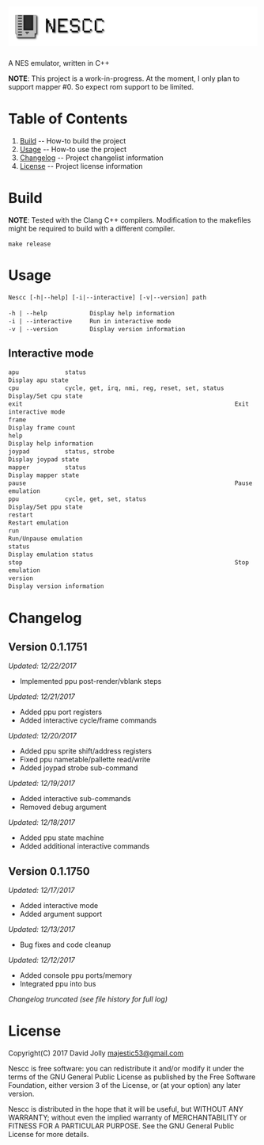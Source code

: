 ![Nescc](https://github.com/majestic53/nescc/blob/master/asset/logo.png "Nescc")
=====

A NES emulator, written in C++

__NOTE__: This project is a work-in-progress. At the moment, I only plan to support mapper #0. So expect rom support to be limited.

Table of Contents
=================

1. [Build](https://github.com/majestic53/nescc#build) -- How-to build the project
1. [Usage](https://github.com/majestic53/nescc#usage) -- How-to use the project
2. [Changelog](https://github.com/majestic53/nescc#changelog) -- Project changelist information
3. [License](https://github.com/majestic53/nescc#license) -- Project license information

Build
=====

__NOTE__: Tested with the Clang C++ compilers. Modification to the makefiles might be required to build with a different compiler.

```
make release
```

Usage
=====

```
Nescc [-h|--help] [-i|--interactive] [-v|--version] path

-h | --help            Display help information
-i | --interactive     Run in interactive mode
-v | --version         Display version information
```

Interactive mode
----------------

```
apu             status                                          Display apu state
cpu             cycle, get, irq, nmi, reg, reset, set, status   Display/Set cpu state
exit                                                            Exit interactive mode
frame                                                           Display frame count
help                                                            Display help information
joypad          status, strobe                                  Display joypad state
mapper          status                                          Display mapper state
pause                                                           Pause emulation
ppu             cycle, get, set, status                         Display/Set ppu state
restart                                                         Restart emulation
run                                                             Run/Unpause emulation
status                                                          Display emulation status
stop                                                            Stop emulation
version                                                         Display version information
```

Changelog
=========

Version 0.1.1751
----------------
*Updated: 12/22/2017*

* Implemented ppu post-render/vblank steps

*Updated: 12/21/2017*

* Added ppu port registers
* Added interactive cycle/frame commands

*Updated: 12/20/2017*

* Added ppu sprite shift/address registers
* Fixed ppu nametable/pallette read/write
* Added joypad strobe sub-command

*Updated: 12/19/2017*

* Added interactive sub-commands
* Removed debug argument

*Updated: 12/18/2017*

* Added ppu state machine
* Added additional interactive commands

Version 0.1.1750
----------------
*Updated: 12/17/2017*

* Added interactive mode
* Added argument support

*Updated: 12/13/2017*

* Bug fixes and code cleanup

*Updated: 12/12/2017*

* Added console ppu ports/memory
* Integrated ppu into bus

*Changelog truncated (see file history for full log)*

License
=======

Copyright(C) 2017 David Jolly <majestic53@gmail.com>

Nescc is free software: you can redistribute it and/or modify
it under the terms of the GNU General Public License as published by
the Free Software Foundation, either version 3 of the License, or
(at your option) any later version.

Nescc is distributed in the hope that it will be useful,
but WITHOUT ANY WARRANTY; without even the implied warranty of
MERCHANTABILITY or FITNESS FOR A PARTICULAR PURPOSE.  See the
GNU General Public License for more details.

